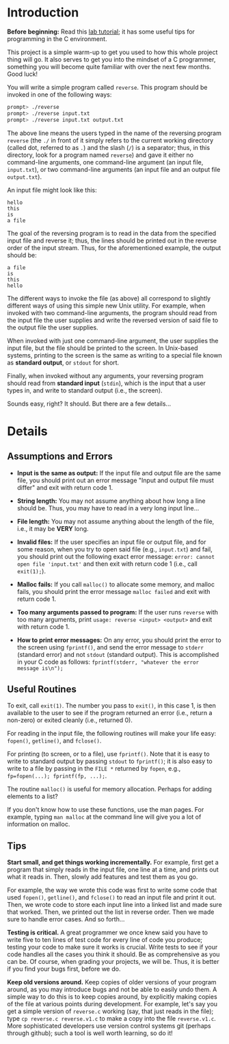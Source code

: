 
# Introduction

**Before beginning:** Read this [lab tutorial](http://pages.cs.wisc.edu/~remzi/OSTEP/lab-tutorial.pdf); it has some useful tips for programming in the C environment.

This project is a simple warm-up to get you used to how this whole
project thing will go. It also serves to get you into the mindset of a C
programmer, something you will become quite familiar with over the next few
months. Good luck!

You will write a simple program called `reverse`. This program should
be invoked in one of the following ways:
```sh
prompt> ./reverse
prompt> ./reverse input.txt
prompt> ./reverse input.txt output.txt
```

The above line means the users typed in the name of the reversing program
`reverse` (the `./` in front of it simply refers to the current working
directory (called dot, referred to as `.`) and the slash (`/`) is a separator;
thus, in this directory, look for a program named `reverse`) and gave it
either no command-line arguments, one command-line argument (an input file,
`input.txt`), or two command-line arguments (an input file and an output file
`output.txt`). 

An input file might look like this: 
```
hello
this
is 
a file
```

The goal of the reversing program is to read in the data from the specified
input file and reverse it; thus, the lines should be printed out in the reverse
order of the input stream. Thus, for the aforementioned example, the output 
should be:
```
a file
is
this
hello
```

The different ways to invoke the file (as above) all correspond to slightly
different ways of using this simple new Unix utility. For example, when
invoked with two command-line arguments, the program should read from the
input file the user supplies and write the reversed version of said file to
the output file the user supplies.

When invoked with just one command-line argument, the user supplies the input
file, but the file should be printed to the screen. In Unix-based systems,
printing to the screen is the same as writing to a special file known as
**standard output**, or `stdout` for short.

Finally, when invoked without any arguments, your reversing program should
read from **standard input** (`stdin`), which is the input that a user types in,
and write to standard output (i.e., the screen).

Sounds easy, right? It should. But there are a few details...

# Details

## Assumptions and Errors

- **Input is the same as output:** If the input file and output file are the
same file, you should print out an error message "Input and output file must
differ" and exit with return code 1.

- **String length:** You may not assume anything about how long a line should
be. Thus, you may have to read in a very long input line...

- **File length:** You may not assume anything about the length of the
file, i.e., it may be **VERY** long.

- **Invalid files:** If the user specifies an input file or output file, and
for some reason, when you try to open said file (e.g., `input.txt`) and
fail, you should print out the following exact error message: `error:
cannot open file 'input.txt'` and then exit with return code 1 (i.e., call
`exit(1);`).

- **Malloc fails:** If you call `malloc()` to allocate some memory, and
malloc fails, you should print the error message `malloc failed` and exit
with return code 1.

- **Too many arguments passed to program:** If the user runs `reverse`
with too many arguments, print `usage: reverse <input> <output>` and exit with
return code 1. 

- **How to print error messages:** On any error, you should print the
error to the screen using `fprintf()`, and send the error message to
`stderr` (standard error) and not `stdout` (standard output). This
is accomplished in your C code as follows: `fprintf(stderr, "whatever the error message is\n");`


## Useful Routines

To exit, call `exit(1)`. The number you pass to `exit()`, in this case 1, is
then available to the user to see if the program returned an error (i.e.,
return a non-zero) or exited cleanly (i.e., returned 0).

For reading in the input file, the following routines will make your life
easy: `fopen()`, `getline()`, and `fclose()`.

For printing (to screen, or to a file), use `fprintf()`.  Note that it is easy
to write to standard output by passing `stdout` to `fprintf()`; it is also
easy to write to a file by passing in the `FILE *` returned by `fopen`, e.g.,
`fp=fopen(...); fprintf(fp, ...);`.

The routine `malloc()` is useful for memory allocation. Perhaps for
adding elements to a list?
  
If you don't know how to use these functions, use the man pages. For
example, typing `man malloc` at the command line will give you a lot of
information on malloc.

## Tips

**Start small, and get things working incrementally.** For example, first
get a program that simply reads in the input file, one line at a time, and
prints out what it reads in. Then, slowly add features and test them as you
go.

For example, the way we wrote this code was first to write some code that used
`fopen()`, `getline()`, and `fclose()` to read an input file and print it
out. Then, we wrote code to store each input line into a linked list and made
sure that worked. Then, we printed out the list in reverse order. Then we made
sure to handle error cases. And so forth...

**Testing is critical.** A great programmer we once knew said you have to
write five to ten lines of test code for every line of code you produce;
testing your code to make sure it works is crucial. Write tests to see if your
code handles all the cases you think it should. Be as comprehensive as you can
be. Of course, when grading your projects, we will be. Thus, it is better if
you find your bugs first, before we do.

**Keep old versions around.** Keep copies of older versions of your program
around, as you may introduce bugs and not be able to easily undo them. A
simple way to do this is to keep copies around, by explicitly making copies of
the file at various points during development. For example, let's say you get
a simple version of `reverse.c` working (say, that just reads in the file);
type `cp reverse.c reverse.v1.c` to make a copy into the file
`reverse.v1.c`. More sophisticated developers use version control systems git
(perhaps through github); such a tool is well worth learning, so do it!
